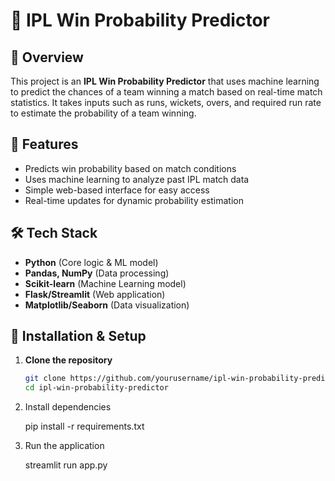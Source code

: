 # 🏏 IPL Win Probability Predictor

## 📌 Overview
This project is an **IPL Win Probability Predictor** that uses machine learning to predict the chances of a team winning a match based on real-time match statistics. It takes inputs such as runs, wickets, overs, and required run rate to estimate the probability of a team winning.

## 🚀 Features
- Predicts win probability based on match conditions  
- Uses machine learning to analyze past IPL match data  
- Simple web-based interface for easy access  
- Real-time updates for dynamic probability estimation  

## 🛠️ Tech Stack
- **Python** (Core logic & ML model)  
- **Pandas, NumPy** (Data processing)  
- **Scikit-learn** (Machine Learning model)  
- **Flask/Streamlit** (Web application)  
- **Matplotlib/Seaborn** (Data visualization)  


## 📌 Installation & Setup
1. **Clone the repository**
   ```sh
   git clone https://github.com/yourusername/ipl-win-probability-predictor.git
   cd ipl-win-probability-predictor
   
2. Install dependencies
   
   pip install -r requirements.txt

4. Run the application
   
   streamlit run app.py
   
